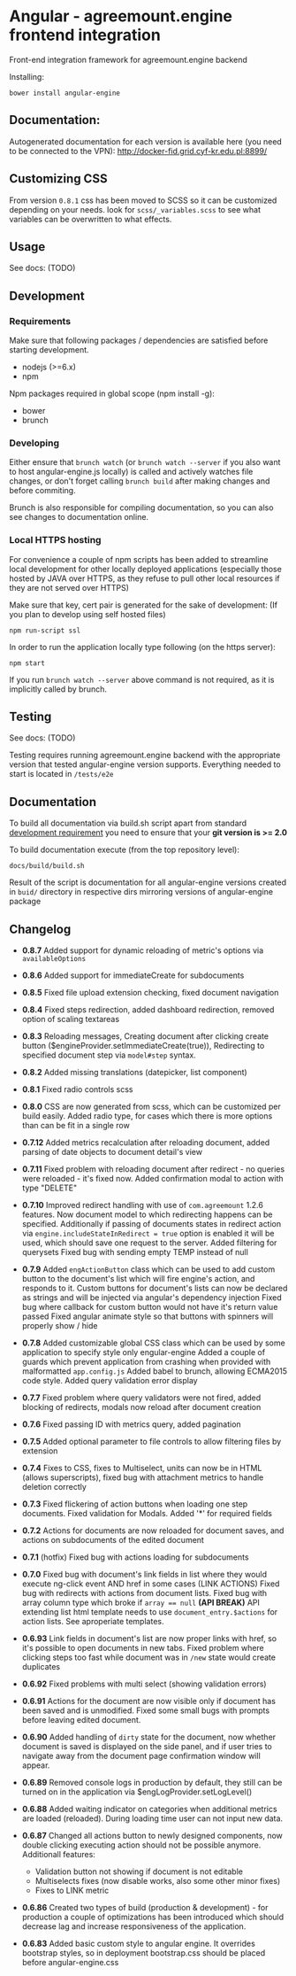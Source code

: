 # Angular - agreemount.engine frontend integration

Front-end integration framework for agreemount.engine backend

Installing:

```
bower install angular-engine
```

## Documentation: 

Autogenerated documentation for each version is available here (you need to be connected to the VPN):
http://docker-fid.grid.cyf-kr.edu.pl:8899/

## Customizing CSS

From version `0.8.1` css has been moved to SCSS so it can be customized depending on your needs.
look for `scss/_variables.scss` to see what variables can be overwritten to what effects.  

## Usage

See docs: (TODO)
<!-- [http://link_to_docs/public]-->

## Development

### Requirements<a id="requirements" name="requirements"></a>

Make sure that following packages / dependencies are satisfied before starting
development.

* nodejs (>=6.x)
* npm

Npm packages required in global scope (npm install -g):

* bower
* brunch

### Developing

Either ensure that `brunch watch` (or `brunch watch --server` if you also want to host angular-engine.js locally)
is called and actively watches file changes, or
don't forget calling `brunch build` after making changes and before commiting.

Brunch is also responsible for compiling documentation, so you can also see changes
to documentation online.

### Local HTTPS hosting

For convenience a couple of npm scripts has been added to streamline local development
for other locally deployed applications (especially those hosted by JAVA over HTTPS, 
as they refuse to pull other local resources if they are not served over HTTPS)

Make sure that key, cert pair is generated for the sake of development: 
(If you plan to develop using self hosted files)

```
npm run-script ssl
```


In order to run the application locally type following (on the https server): 
```
npm start
```
If you run `brunch watch --server` above command is not required, as it is
implicitly called by brunch.

## Testing

See docs: <!--[http://link_to_docs/developer]--> (TODO)

Testing requires running agreemount.engine backend with the appropriate
version that tested angular-engine version supports. Everything needed
to start is located in `/tests/e2e`

## Documentation

To build all documentation via build.sh script apart from standard [development requirement](#requirements) you need to ensure that your **git version is >= 2.0**

To build documentation execute (from the top repository level):
``` 
docs/build/build.sh
```
Result of the script is documentation for all angular-engine versions
created in `buid/` directory in respective dirs mirroring versions of
angular-engine package


## Changelog

* **0.8.7**  Added support for dynamic reloading of metric's options via `availableOptions`

* **0.8.6**  Added support for immediateCreate for subdocuments

* **0.8.5**  Fixed file upload extension checking, fixed document navigation

* **0.8.4**  Fixed steps redirection, added dashboard redirection, removed option of scaling textareas

* **0.8.3**  Reloading messages, Creating document after clicking create button ($engineProvider.setImmediateCreate(true)),
             Redirecting to specified document step via `model#step` syntax.

* **0.8.2**  Added missing translations (datepicker, list component)

* **0.8.1**  Fixed radio controls scss

* **0.8.0**  CSS are now generated from scss, which can be customized per build easily. 
             Added radio type, for cases which there is more options than can be fit in a single row

* **0.7.12** Added metrics recalculation after reloading document, added parsing of date objects to document detail's view

* **0.7.11** Fixed problem with reloading document after redirect - no queries were reloaded - it's fixed now.
             Added confirmation modal to action with type "DELETE"   

* **0.7.10** Improved redirect handling with use of `com.agreemount` 1.2.6 features. Now document model to which
             redirecting happens can be specified. Additionally if passing of documents states in redirect action
             via `engine.includeStateInRedirect = true` option is enabled it will be used, which should save one request
             to the server.
             Added filtering for querysets
             Fixed bug with sending empty TEMP instead of null

* **0.7.9** Added `engActionButton` class which can be used to add custom button to the document's list which will
            fire engine's action, and responds to it.
            Custom buttons for document's lists can now be declared as strings and will be injected via angular's
            dependency injection
            Fixed bug where callback for custom button would not have it's return value passed
            Fixed angular animate style so that buttons with spinners will properly show / hide

* **0.7.8** Added customizable global CSS class which can be used by some application to specify style only engular-engine
            Added a couple of guards which prevent application from crashing when provided with malformatted `app.config.js`
            Added babel to brunch, allowing ECMA2015 code style.
            Added query validation error display

* **0.7.7** Fixed problem where query validators were not fired, added blocking of redirects, modals now reload after document creation

* **0.7.6** Fixed passing ID with metrics query, added pagination

* **0.7.5** Added optional parameter to file controls to allow filtering files by extension

* **0.7.4** Fixes to CSS, fixes to Multiselect,
  units can now be in HTML (allows superscripts),
  fixed bug with attachment metrics to handle deletion correctly

* **0.7.3** Fixed flickering of action buttons when loading one step documents. Fixed validation for Modals.
  Added '*' for required fields

* **0.7.2** Actions for documents are now reloaded for document saves, and actions on 
 subdocuments of the edited document

* **0.7.1** (hotfix) Fixed bug with actions loading for subdocuments

* **0.7.0** Fixed bug with document's link fields in list where they would execute ng-click event AND href in some cases 
 (LINK ACTIONS)
 Fixed bug with redirects with actions from document lists.
 Fixed bug with array column type which broke if `array == null`
 **(API BREAK)** API extending list html template needs to use `document_entry.$actions` for action lists. See aproperiate templates.  

* **0.6.93** Link fields in document's list are now proper links with href, so it's possible to open documents
in new tabs.
Fixed problem where clicking steps too fast while document was in `/new` state would create duplicates

* **0.6.92** Fixed problems with multi select (showing validation errors)

* **0.6.91** Actions for the document are now visible only if document has been saved and is unmodified.
Fixed some small bugs with prompts before leaving edited document.

* **0.6.90** Added handling of `dirty` state for the document, now whether document is saved is
displayed on the side panel, and if user tries to navigate away from the document page confirmation window will
appear.

* **0.6.89** Removed console logs in production by default, they still can be turned on in the
application via $engLogProvider.setLogLevel()

* **0.6.88** Added waiting indicator on categories when additional metrics are loaded (reloaded).
 During loading time user can not input new data.

* **0.6.87** Changed all actions button to newly designed components, now double 
clicking executing action should not be possible anymore.
Additionall features:
    * Validation button not showing if document is not editable
    * Multiselects fixes (now disable works, also some other minor fixes)
    * Fixes to LINK metric

* **0.6.86** Created two types of build (production & development) - for production
a couple of optimizations has been introduced which should decrease lag and increase
responsiveness of the application.

* **0.6.83** Added basic custom style to angular engine. It overrides bootstrap styles,
so in deployment bootstrap.css should be placed before angular-engine.css
